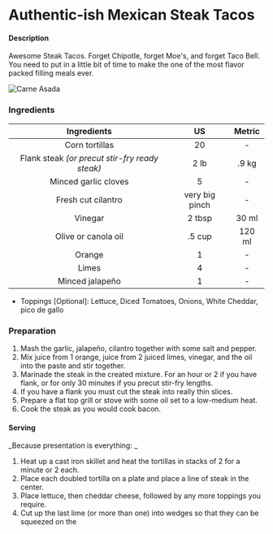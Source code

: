 Authentic-ish Mexican Steak Tacos
================================

#### Description
Awesome Steak Tacos. Forget Chipotle, forget Moe's, and forget Taco Bell. You need to put in a little bit of time to make the one of the most flavor packed filling meals ever.

![Carne Asada](http://i.imgur.com/lik7sN8.jpg "Authentic-ish Mexican Steak Tacos")

### Ingredients

|Ingredients                                      | US                   | Metric                 |
|:-----------------------------------------------:|:--------------------:|:----------------------:|
| Corn tortillas                                  | 20                   | -                      |
| Flank steak _(or precut stir-fry ready steak)_  | 2 lb                 | .9 kg                  |
| Minced garlic cloves                            | 5                    | -                      |
| Fresh cut cilantro                              | very big pinch       | -                      |
| Vinegar                                         | 2 tbsp               | 30 ml                  |
| Olive or canola oil                             | .5 cup               | 120 ml                 |
| Orange                                          | 1                    | -                      |
| Limes                                           | 4                    | -                      |
| Minced jalapeño                                 | 1                    | -                      |

* Toppings [Optional]: Lettuce, Diced Tomatoes, Onions, White Cheddar, pico de gallo

### Preparation

1. Mash the garlic, jalapeño, cilantro together with some salt and pepper.
2. Mix juice from 1 orange, juice from 2 juiced limes, vinegar, and the oil into the paste and stir together.
3. Marinade the steak in the created mixture. For an hour or 2 if you have flank, or for only 30 minutes if you precut stir-fry lengths.
4. If you have a flank you must cut the steak into really thin slices.
4. Prepare a flat top grill or stove with some oil set to a low-medium heat.
5. Cook the steak as you would cook bacon.

#### Serving
_Because presentation is everything: _

1. Heat up a cast iron skillet and heat the tortillas in stacks of 2 for a minute or 2 each.
2. Place each doubled tortilla on a plate and place a line of steak in the center.
3. Place lettuce, then cheddar cheese, followed by any more toppings you require.
4. Cut up the last lime (or more than one) into wedges so that they can be squeezed on the 